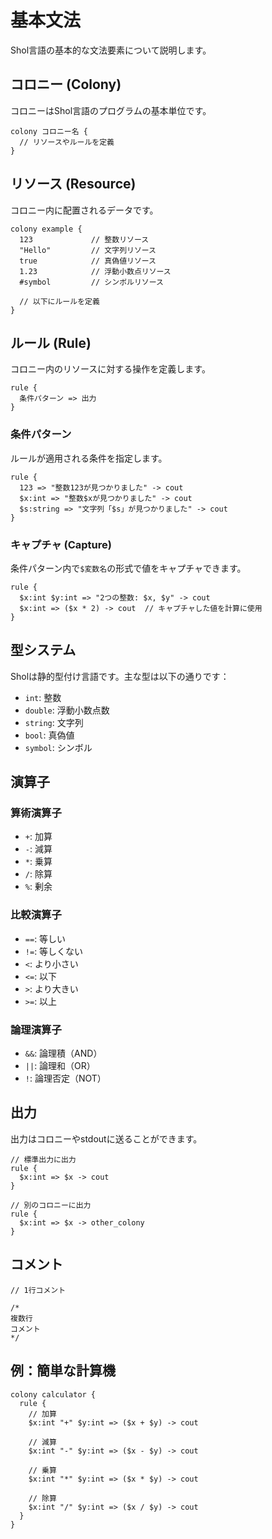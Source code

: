 # 基本文法

Shol言語の基本的な文法要素について説明します。

## コロニー (Colony)

コロニーはShol言語のプログラムの基本単位です。

```shol
colony コロニー名 {
  // リソースやルールを定義
}
```

## リソース (Resource)

コロニー内に配置されるデータです。

```shol
colony example {
  123             // 整数リソース
  "Hello"         // 文字列リソース
  true            // 真偽値リソース
  1.23            // 浮動小数点リソース
  #symbol         // シンボルリソース
  
  // 以下にルールを定義
}
```

## ルール (Rule)

コロニー内のリソースに対する操作を定義します。

```shol
rule {
  条件パターン => 出力
}
```

### 条件パターン

ルールが適用される条件を指定します。

```shol
rule {
  123 => "整数123が見つかりました" -> cout
  $x:int => "整数$xが見つかりました" -> cout
  $s:string => "文字列「$s」が見つかりました" -> cout
}
```

### キャプチャ (Capture)

条件パターン内で`$変数名`の形式で値をキャプチャできます。

```shol
rule {
  $x:int $y:int => "2つの整数: $x, $y" -> cout
  $x:int => ($x * 2) -> cout  // キャプチャした値を計算に使用
}
```

## 型システム

Sholは静的型付け言語です。主な型は以下の通りです：

- `int`: 整数
- `double`: 浮動小数点数
- `string`: 文字列
- `bool`: 真偽値
- `symbol`: シンボル

## 演算子

### 算術演算子

- `+`: 加算
- `-`: 減算
- `*`: 乗算
- `/`: 除算
- `%`: 剰余

### 比較演算子

- `==`: 等しい
- `!=`: 等しくない
- `<`: より小さい
- `<=`: 以下
- `>`: より大きい
- `>=`: 以上

### 論理演算子

- `&&`: 論理積（AND）
- `||`: 論理和（OR）
- `!`: 論理否定（NOT）

## 出力

出力はコロニーやstdoutに送ることができます。

```shol
// 標準出力に出力
rule {
  $x:int => $x -> cout
}

// 別のコロニーに出力
rule {
  $x:int => $x -> other_colony
}
```

## コメント

```shol
// 1行コメント

/*
複数行
コメント
*/
```

## 例：簡単な計算機

```shol
colony calculator {
  rule {
    // 加算
    $x:int "+" $y:int => ($x + $y) -> cout
    
    // 減算
    $x:int "-" $y:int => ($x - $y) -> cout
    
    // 乗算
    $x:int "*" $y:int => ($x * $y) -> cout
    
    // 除算
    $x:int "/" $y:int => ($x / $y) -> cout
  }
} 